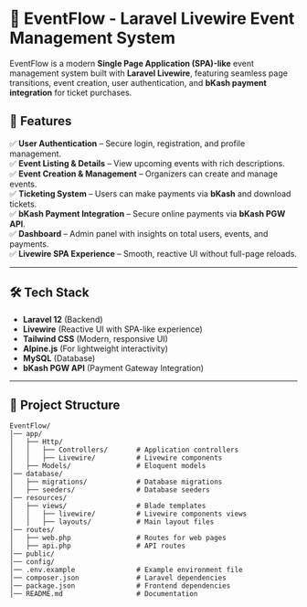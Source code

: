 # 🎉 EventFlow - Laravel Livewire Event Management System  

EventFlow is a modern **Single Page Application (SPA)-like** event management system built with **Laravel Livewire**, featuring seamless page transitions, event creation, user authentication, and **bKash payment integration** for ticket purchases.

## 🚀 Features  

✅ **User Authentication** – Secure login, registration, and profile management.  
✅ **Event Listing & Details** – View upcoming events with rich descriptions.  
✅ **Event Creation & Management** – Organizers can create and manage events.  
✅ **Ticketing System** – Users can make payments via **bKash** and download tickets.  
✅ **bKash Payment Integration** – Secure online payments via **bKash PGW API**.  
✅ **Dashboard** – Admin panel with insights on total users, events, and payments.  
✅ **Livewire SPA Experience** – Smooth, reactive UI without full-page reloads.  

---

## 🛠 Tech Stack  

- **Laravel 12** (Backend)  
- **Livewire** (Reactive UI with SPA-like experience)  
- **Tailwind CSS** (Modern, responsive UI)  
- **Alpine.js** (For lightweight interactivity)  
- **MySQL** (Database)  
- **bKash PGW API** (Payment Gateway Integration)  

---

## 📂 Project Structure  

```plaintext
EventFlow/
│── app/
│   ├── Http/
│   │   ├── Controllers/       # Application controllers
│   │   ├── Livewire/          # Livewire components
│   ├── Models/                # Eloquent models
│── database/
│   ├── migrations/            # Database migrations
│   ├── seeders/               # Database seeders
│── resources/
│   ├── views/                 # Blade templates
│   │   ├── livewire/          # Livewire components views
│   │   ├── layouts/           # Main layout files
│── routes/
│   ├── web.php                # Routes for web pages
│   ├── api.php                # API routes
│── public/
│── config/
│── .env.example               # Example environment file
│── composer.json              # Laravel dependencies
│── package.json               # Frontend dependencies
│── README.md                  # Documentation
